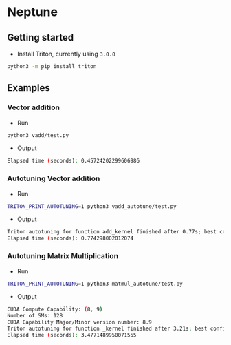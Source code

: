 # Neptune

## Getting started

* Install Triton, currently using `3.0.0`

```bash
python3 -m pip install triton
```

## Examples

### Vector addition

* Run
```bash
python3 vadd/test.py
```

* Output
```bash
Elapsed time (seconds): 0.45724202299606986
```

### Autotuning Vector addition

* Run
```bash
TRITON_PRINT_AUTOTUNING=1 python3 vadd_autotune/test.py
```

* Output
```bash
Triton autotuning for function add_kernel finished after 0.77s; best config selected: BLOCK_SIZE: 256, num_warps: 8, num_ctas: 1, num_stages: 2, maxnreg: None;
Elapsed time (seconds): 0.774298002012074
```

### Autotuning Matrix Multiplication

* Run
```bash
TRITON_PRINT_AUTOTUNING=1 python3 matmul_autotune/test.py
```

* Output
```bash
CUDA Compute Capability: (8, 9)
Number of SMs: 128
CUDA Capability Major/Minor version number: 8.9
Triton autotuning for function _kernel finished after 3.21s; best config selected: BLOCK_M: 32, BLOCK_N: 32, BLOCK_K: 32, SPLIT_K: 1, num_warps: 2, num_ctas: 1, num_stages: 6, maxnreg: None;
Elapsed time (seconds): 3.4771489950071555
```

